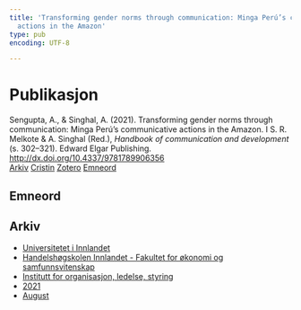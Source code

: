 ```yaml
---
title: 'Transforming gender norms through communication: Minga Perú’s communicative
  actions in the Amazon'
type: pub
encoding: UTF-8

---
```

<h1>Publikasjon</h1>
<article id="csl-bib-container-23KMUXJY" class="csl-bib-container">
  <div class="csl-bib-body"> <div class="csl-entry">Sengupta, A., &#38; Singhal, A. (2021). Transforming gender norms through communication: Minga Perú’s communicative actions in the Amazon. I S. R. Melkote &#38; A. Singhal (Red.), <i>Handbook of communication and development</i> (s. 302–321). Edward Elgar Publishing. <a href="http://dx.doi.org/10.4337/9781789906356">http://dx.doi.org/10.4337/9781789906356</a></div> </div>
  <div class="csl-bib-buttons">
    <a href="#taxonomy-article-23KMUXJY" alt="archive" class="csl-bib-button">Arkiv</a>
    <a href="https://app.cristin.no/results/show.jsf?id=1928531" alt="Cristin" class="csl-bib-button">Cristin</a>
    <a href="http://zotero.org/groups/5881554/items/23KMUXJY" alt="Zotero" class="csl-bib-button">Zotero</a>
    <a href="#keywords-article-23KMUXJY" alt="keywords" class="csl-bib-button">Emneord</a>
  </div>
  <div id="csl-bib-meta-container-23KMUXJY"></div>
</article>
<div id="csl-bib-meta-23KMUXJY" class="csl-bib-meta">
  <article id="keywords-article-23KMUXJY" class="keywords-article">
    <h1>Emneord</h1>
    
  </article>
  <article id="taxonomy-article-23KMUXJY" class="taxonomy-article">
    <h1>Arkiv</h1>
    <ul>
      <li>
        <a href="/nn/archive/?key=3DCRN523">Universitetet i Innlandet</a>
      </li>
      <li>
        <a href="/nn/archive/?key=DU8Q9LN9">Handelshøgskolen Innlandet - Fakultet for økonomi og samfunnsvitenskap</a>
      </li>
      <li>
        <a href="/nn/archive/?key=4LUWR3ZM">Institutt for organisasjon, ledelse, styring</a>
      </li>
      <li>
        <a href="/nn/archive/?key=8VQBC64H">2021</a>
      </li>
      <li>
        <a href="/nn/archive/?key=L4PN3CBI">August</a>
      </li>
    </ul>
  </article>
</div>
